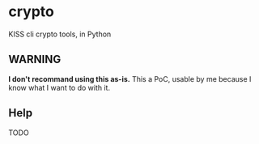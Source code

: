 # crypto
KISS cli crypto tools, in Python

## WARNING
**I don't recommand using this as-is.** This a PoC, usable by me because I know what I want to do with it.

## Help
TODO

